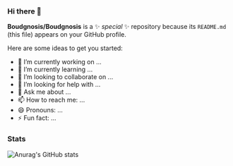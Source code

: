 ### Hi there 👋

**Boudgnosis/Boudgnosis** is a ✨ _special_ ✨ repository because its `README.md` (this file) appears on your GitHub profile.

Here are some ideas to get you started:

- 🔭 I’m currently working on ...
- 🌱 I’m currently learning ...
- 👯 I’m looking to collaborate on ...
- 🤔 I’m looking for help with ...
- 💬 Ask me about ...
- 📫 How to reach me: ...
- 😄 Pronouns: ...
- ⚡ Fun fact: ...

### Stats

![Anurag's GitHub stats](https://github-readme-stats.vercel.app/api?username=Boudgnosis&theme=dark&show_icons=true)



